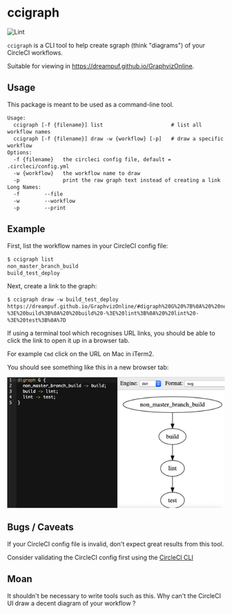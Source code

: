 # ccigraph

![Lint](https://github.com/lqueryvg/ccigraph/workflows/Lint/badge.svg)

`ccigraph` is a CLI tool to help create sgraph (think "diagrams") of your CircleCI workflows.

Suitable for viewing in https://dreampuf.github.io/GraphvizOnline.

## Usage

This package is meant to be used as a command-line tool.

```
Usage:
  ccigraph [-f {filename}] list                      # list all workflow names
  ccigraph [-f {filename}] draw -w {workflow} [-p]   # draw a specific workflow
Options:
  -f {filename}   the circleci config file, default = .circleci/config.yml
  -w {workflow}   the workflow name to draw
  -p              print the raw graph text instead of creating a link
Long Names:
  -f        --file
  -w        --workflow
  -p        --print
```

## Example

First, list the workflow names in your CircleCI config file:

```
$ ccigraph list
non_master_branch_build
build_test_deploy
```

Next, create a link to the graph:

```
$ ccigraph draw -w build_test_deploy
https://dreampuf.github.io/GraphvizOnline/#digraph%20G%20%7B%0A%20%20non_master_branch_build%20-%3E%20build%3B%0A%20%20build%20-%3E%20lint%3B%0A%20%20lint%20-%3E%20test%3B%0A%7D
```

If using a terminal tool which recognises URL links,
you should be able to click the link to open it up in a browser tab.

For example `Cmd` click on the URL on Mac in iTerm2.

You should see something like this in a new browser tab:

![screenshot](./diagrams/Screenshot.png)

## Bugs / Caveats

If your CircleCI config file is invalid, don't expect great results from this tool.

Consider validating the CircleCI config first using the [CircleCI CLI](https://circleci.com/docs/2.0/local-cli/)

## Moan

It shouldn't be necessary to write tools such as this.
Why can't the CircleCI UI draw a decent diagram of your workflow ?
